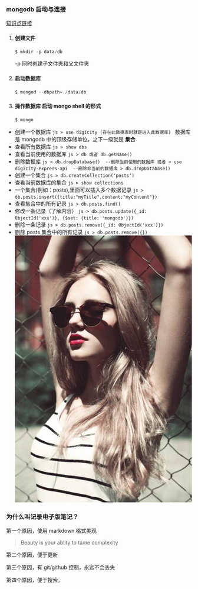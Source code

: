 ### mongodb 启动与连接        
[知识点链接](http://haoqicat.com/react-express-api/2-mongodb)

1. #### 创建文件
    ```js
    $ mkdir -p data/db
    ```
   -p 同时创建子文件夹和父文件夹

2. #### 启动数据库

    ```js
    $ mongod --dbpath=./data/db
    ```

3. #### 操作数据库  启动 mongo shell 的形式
    ```js
    $ mongo
    ```


- 创建一个数据库
      ```js
        > use digicity (存在此数据库时就是进入此数据库)
      ```
      数据库是 mongodb 中的顶级存储单位，之下一级就是 **集合**
- 查看所有数据库
      ```js
        > show dbs
      ```
- 查看当前使用的数据库
      ```js
        > db 或者 db.getName()
      ```
- 删除数据库
      ```js
        > db.dropDatabase()  --删除当前使用的数据库
        或者
        > use digicity-express-api  --删除非当前的数据库
        > db.dropDatabase()
      ```
- 创建一个集合
      ```js
        > db.createCollection('posts')
      ```
- 查看当前数据库的集合
      ```js
        > show collections
      ```
- 一个集合(例如：posts),里面可以插入多个数据记录
      ```js
        > db.posts.insert({title:"myTitle",content:"myContent"})
      ```
- 查看集合中的所有记录
      ```js
        > db.posts.find()
      ```
- 修改一条记录（了解内容）
      ```js
        > db.posts.update({_id: ObjectId('xxx')}, {$set: {title: 'mongodb'}})
      ```
- 删除一条记录
      ```js
        > db.posts.remove({_id: ObjectId('xxx')})
      ```
- 删除 posts 集合中的所有记录
      ```js
        > db.posts.remove({})
      ```
![](https://github.com/rong12345/request/blob/master/img/001.png?raw=true)


### 为什么叫记录电子版笔记？

第一个原因，使用 markdown 格式美观

>Beauty is your ablity to tame complexity

第二个原因，便于更新

第三个原因，有 git/github 控制，永远不会丢失

第四个原因，便于搜索。
